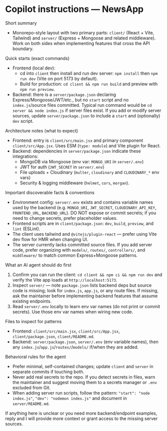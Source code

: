 <!--
Guidance for AI coding agents working in this repository.
Keep this short, concrete, and specific to this codebase.
-->

# Copilot instructions — NewsApp

Short summary

- Monorepo-style layout with two primary parts: `client/` (React + Vite, Tailwind) and `server/` (Express + Mongoose and related middleware). Work on both sides when implementing features that cross the API boundary.

Quick starts (exact commands)

- Frontend (local dev):
  - cd into `client` then install and run dev server: `npm install` then `npm run dev` (Vite on port 5173 by default).
  - Build for production: `cd client && npm run build` and preview with `npm run preview`.
- Backend: there is a `server/package.json` declaring Express/Mongoose/JWT/etc., but no `start` script and no `index.js`/source files committed. Typical run command would be `cd server && node index.js` if server files exist. If you add or modify server sources, update `server/package.json` to include a `start` and (optionally) `dev` script.

Architecture notes (what to expect)

- Frontend: entry is `client/src/main.jsx` and primary component `client/src/App.jsx`. Uses ESM (`type: module`) and Vite plugin for React.
- Backend: dependencies in `server/package.json` indicate these integrations:
  - MongoDB via Mongoose (env var: `MONGO_URI` in `server/.env`)
  - JWT for auth (`JWT_SECRET` in `server/.env`)
  - File uploads + Cloudinary (`multer`, `cloudinary` and `CLOUDINARY_*` env vars)
  - Security & logging middleware (`helmet`, `cors`, `morgan`).

Important discoverable facts & conventions

- Environment config: `server/.env` exists and contains variable names used by the backend (e.g. `MONGO_URI`, `JWT_SECRET`, `CLOUDINARY_API_KEY`, `FRONTEND_URL`, `BACKEND_URL`). DO NOT expose or commit secrets; if you need to change secrets, prefer placeholder values.
- Frontend scripts are in `client/package.json`: `dev`, `build`, `preview`, and `lint` (ESLint).
- The client uses tailwind and `@vitejs/plugin-react` — prefer using Vite dev flow for HMR when changing UI.
- The server currently lacks committed source files. If you add server code, prefer organizing with `models/`, `routes/`, `controllers/`, and `middleware/` to match common Express+Mongoose patterns.

What an AI agent should do first

1. Confirm you can run the client: `cd client && npm ci && npm run dev` and verify the Vite app loads at `http://localhost:5173`.
2. Inspect `server/` — note `package.json` lists backend deps but source code is missing; look for `index.js`, `app.js`, or any route files. If missing, ask the maintainer before implementing backend features that assume existing endpoints.
3. Read `server/.env` locally to learn env var names (do not print or commit secrets). Use those env var names when wiring new code.

Files to inspect for patterns

- Frontend: `client/src/main.jsx`, `client/src/App.jsx`, `client/package.json`, `client/README.md`.
- Backend: `server/package.json`, `server/.env` (env variable names), then any `index.js`/`app.js`/`routes/`/`models/` if/when they are added.

Behavioral rules for the agent

- Prefer minimal, self-contained changes; update `client` and `server` in separate commits if touching both.
- Never add real secrets to the repo. If you detect secrets in files, warn the maintainer and suggest moving them to a secrets manager or `.env` excluded from Git.
- When adding server run scripts, follow the pattern: `"start": "node index.js"`, `"dev": "nodemon index.js"` and document in `server/README.md`.

If anything here is unclear or you need more backend/endpoint examples, reply and I will provide more context or grant access to the missing server sources.
